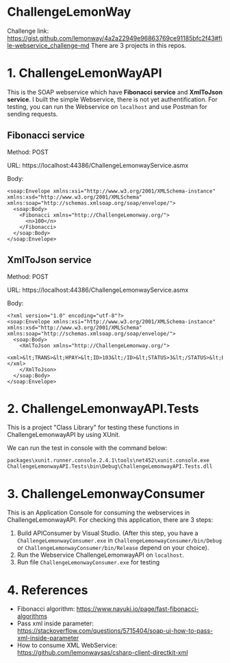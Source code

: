 # ChallengeLemonWay
Challenge link: https://gist.github.com/lemonway/4a2a22949e96863769ce91185bfc2f43#file-webservice_challenge-md
There are 3 projects in this repos.
# 1. ChallengeLemonWayAPI
This is the SOAP webservice which have **Fibonacci service** and **XmlToJson service**. I built the simple Webservice, there is not yet authentification.
For testing, you can run the Webservice on `localhost` and use Postman for sending requests. 
## Fibonacci service
Method: POST 

URL: https://localhost:44386/ChallengeLemonwayService.asmx

Body:
```
<soap:Envelope xmlns:xsi="http://www.w3.org/2001/XMLSchema-instance" xmlns:xsd="http://www.w3.org/2001/XMLSchema" xmlns:soap="http://schemas.xmlsoap.org/soap/envelope/">
  <soap:Body>
    <Fibonacci xmlns="http://ChallengeLemonway.org/">
      <n>100</n>
    </Fibonacci>
  </soap:Body>
</soap:Envelope>
```
## XmlToJson service
Method: POST 

URL: https://localhost:44386/ChallengeLemonwayService.asmx

Body:
```
<?xml version="1.0" encoding="utf-8"?>
<soap:Envelope xmlns:xsi="http://www.w3.org/2001/XMLSchema-instance" xmlns:xsd="http://www.w3.org/2001/XMLSchema" xmlns:soap="http://schemas.xmlsoap.org/soap/envelope/">
  <soap:Body>
    <XmlToJson xmlns="http://ChallengeLemonway.org/">
      <xml>&lt;TRANS>&lt;HPAY>&lt;ID>103&lt;/ID>&lt;STATUS>3&lt;/STATUS>&lt;EXTRA>&lt;IS3DS>0&lt;/IS3DS>&lt;AUTH>031183&lt;/AUTH>&lt;/EXTRA>&lt;INT_MSG/>&lt;MLABEL>501767XXXXXX6700&lt;/MLABEL>&lt;MTOKEN>project01&lt;/MTOKEN>&lt;/HPAY>&lt;/TRANS></xml>
    </XmlToJson>
  </soap:Body>
</soap:Envelope>
```
# 2. ChallengeLemonwayAPI.Tests
This is a project "Class Library" for testing these functions in ChallengeLemonwayAPI by using XUnit.

We can run the test in console with the command below:

```
packages\xunit.runner.console.2.4.1\tools\net452\xunit.console.exe ChallengeLemonwayAPI.Tests\bin\Debug\ChallengeLemonwayAPI.Tests.dll
```

# 3. ChallengeLemonwayConsumer
This is an Application Console for consuming the webservices in ChallengeLemonwayAPI.
For checking this application, there are 3 steps:
1. Build APIConsumer by Visual Studio. (After this step, you have a `ChallengeLemonwayConsumer.exe` in `ChallengeLemonwayConsumer/bin/Debug` or `ChallengeLemonwayConsumer/bin/Release` depend on your choice).
2. Run the Webservice ChallengeLemonwayAPI on `localhost`.
3. Run file `ChallengeLemonwayConsumer.exe` for testing

# 4. References
- Fibonacci algorithm: https://www.nayuki.io/page/fast-fibonacci-algorithms
- Pass xml inside parameter: https://stackoverflow.com/questions/5715404/soap-ui-how-to-pass-xml-inside-parameter
- How to consume XML WebService: https://github.com/lemonwaysas/csharp-client-directkit-xml
